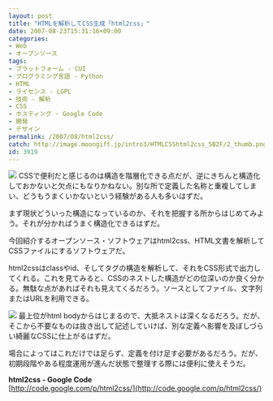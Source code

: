 ```yaml
---
layout: post
title: "HTMLを解析してCSS生成「html2css」"
date: 2007-08-23T15:31:16+09:00
categories:
- Web
- オープンソース
tags: 
- プラットフォーム - CUI
- プログラミング言語 - Python
- HTML
- ライセンス - LGPL
- 技術 - 解析
- CSS
- ホスティング - Google Code
- 開発
- デザイン
permalink: /2007/08/html2css/
catch: http://image.moongift.jp/intro3/HTMLCSShtml2css_5B2F/2_thumb.png
id: 3919
---
```

[![](http://image.moongift.jp/intro3/HTMLCSShtml2css_5B2F/3_thumb.png)](http://image.moongift.jp/intro3/HTMLCSShtml2css_5B2F/32.png) CSSで便利だと感じるのは構造を階層化できる点だが、逆にきちんと構造化しておかないと欠点にもなりかねない。別な所で定義した名称と重複してしまい、どうもうまくいかないという経験がある人も多いはずだ。   
  
まず現状どういった構造になっているのか、それを把握する所からはじめてみよう。それが分かればうまく構造化できるはずだ。   
  
今回紹介するオープンソース・ソフトウェアはhtml2css、HTML文書を解析してCSSファイルにするソフトウェアだ。   
  
<!--more-->  
  
html2cssはclassやid、そしてタグの構造を解析して、それをCSS形式で出力してくれる。これを見てみると、CSSのネストした構造がどの位深いのか良く分かる。無駄な点があればそれも見えてくるだろう。ソースとしてファイル、文字列またはURLを利用できる。   
  
[![](http://image.moongift.jp/intro3/HTMLCSShtml2css_5B2F/2_thumb.png)](http://image.moongift.jp/intro3/HTMLCSShtml2css_5B2F/22.png) 最上位がhtml bodyからはじまるので、大抵ネストは深くなるだろう。だが、そこから不要なものは抜き出して記述していけば、別な定義へ影響を及ぼしづらい綺麗なCSSに仕上がるはずだ。   
  
場合によってはこれだけでは足らず、定義を付け足す必要があるだろう。だが、初期段階やある程度運用が進んだ状態で整理する際には便利に使えそうだ。   
  
**html2css - Google Code**  
[http://code.google.com/p/html2css/](http://code.google.com/p/html2css/)